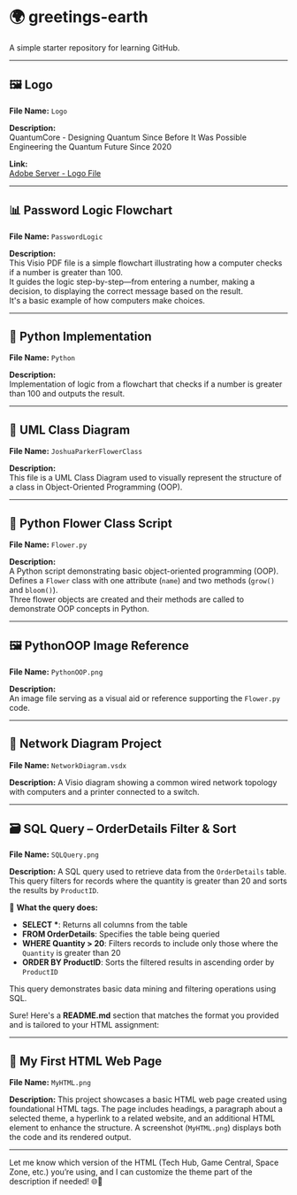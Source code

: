# 🌍 greetings-earth

A simple starter repository for learning GitHub.

---

## 🖼️ Logo  
**File Name:** `Logo`  

**Description:**  
QuantumCore - Designing Quantum Since Before It Was Possible  
Engineering the Quantum Future Since 2020

**Link:**  
[Adobe Server - Logo File](https://new.express.adobe.com/id/urn:aaid:sc:US:45f39e0c-c4cd-5f9f-9415-9b94502c4f9c?invite=true&accept=true&promoid=Z2G1FQKR&mv=other)

---

## 📊 Password Logic Flowchart  
**File Name:** `PasswordLogic`  

**Description:**  
This Visio PDF file is a simple flowchart illustrating how a computer checks if a number is greater than 100.  
It guides the logic step-by-step—from entering a number, making a decision, to displaying the correct message based on the result.  
It's a basic example of how computers make choices.

---

## 🐍 Python Implementation  
**File Name:** `Python`  

**Description:**  
Implementation of logic from a flowchart that checks if a number is greater than 100 and outputs the result.

---

## 📐 UML Class Diagram  
**File Name:** `JoshuaParkerFlowerClass`  

**Description:**  
This file is a UML Class Diagram used to visually represent the structure of a class in Object-Oriented Programming (OOP).

---

## 📝 Python Flower Class Script  
**File Name:** `Flower.py`  

**Description:**  
A Python script demonstrating basic object-oriented programming (OOP).  
Defines a `Flower` class with one attribute (`name`) and two methods (`grow()` and `bloom()`).  
Three flower objects are created and their methods are called to demonstrate OOP concepts in Python.

---

## 🖼️ PythonOOP Image Reference  
**File Name:** `PythonOOP.png`  

**Description:**  
An image file serving as a visual aid or reference supporting the `Flower.py` code.

---

## 📝 Network Diagram Project

**File Name:** `NetworkDiagram.vsdx`

**Description:**
A Visio diagram showing a common wired network topology with computers and a printer connected to a switch.

---

## 🗃️ SQL Query – OrderDetails Filter & Sort

**File Name:** `SQLQuery.png`

**Description:**
A SQL query used to retrieve data from the `OrderDetails` table.
This query filters for records where the quantity is greater than 20 and sorts the results by `ProductID`.

📌 **What the query does:**

* **SELECT \***: Returns all columns from the table
* **FROM OrderDetails**: Specifies the table being queried
* **WHERE Quantity > 20**: Filters records to include only those where the `Quantity` is greater than 20
* **ORDER BY ProductID**: Sorts the filtered results in ascending order by `ProductID`

This query demonstrates basic data mining and filtering operations using SQL.

Sure! Here's a **README.md** section that matches the format you provided and is tailored to your HTML assignment:

---

## 📝 My First HTML Web Page

**File Name:** `MyHTML.png`

**Description:**
This project showcases a basic HTML web page created using foundational HTML tags. The page includes headings, a paragraph about a selected theme, a hyperlink to a related website, and an additional HTML element to enhance the structure. A screenshot (`MyHTML.png`) displays both the code and its rendered output.

---

Let me know which version of the HTML (Tech Hub, Game Central, Space Zone, etc.) you’re using, and I can customize the theme part of the description if needed! 🌐💾



